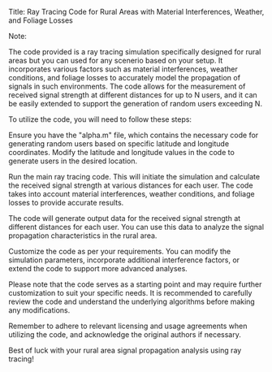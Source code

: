
Title: Ray Tracing Code for Rural Areas with Material Interferences, Weather, and Foliage Losses

Note:

The code provided is a ray tracing simulation specifically designed for rural areas but you can used for any scenerio based on your setup. It incorporates various factors such as material interferences, weather conditions, and foliage losses to accurately model the propagation of signals in such environments. The code allows for the measurement of received signal strength at different distances for up to N users, and it can be easily extended to support the generation of random users exceeding N.

To utilize the code, you will need to follow these steps:

Ensure you have the "alpha.m" file, which contains the necessary code for generating random users based on specific latitude and longitude coordinates. Modify the latitude and longitude values in the code to generate users in the desired location.

Run the main ray tracing code. This will initiate the simulation and calculate the received signal strength at various distances for each user. The code takes into account material interferences, weather conditions, and foliage losses to provide accurate results.

The code will generate output data for the received signal strength at different distances for each user. You can use this data to analyze the signal propagation characteristics in the rural area.

Customize the code as per your requirements. You can modify the simulation parameters, incorporate additional interference factors, or extend the code to support more advanced analyses.

Please note that the code serves as a starting point and may require further customization to suit your specific needs. It is recommended to carefully review the code and understand the underlying algorithms before making any modifications.

Remember to adhere to relevant licensing and usage agreements when utilizing the code, and acknowledge the original authors if necessary.

Best of luck with your rural area signal propagation analysis using ray tracing!

